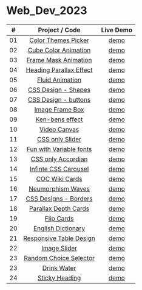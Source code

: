 # Web_Dev_2023


|  #  |            Project / Code             | Live Demo |
| :-: | :----------------------------: | :-------: |
| 01  |       [Color Themes Picker](https://github.com/Astrogeek77/Web_Dev_2023/tree/main/Color%20Theme%20Picker)       | [demo](https://astrogeek77.github.io/Web_Dev_2023/Color%20Theme%20Picker/)
| 02  |       [Cube Color Animation](https://github.com/Astrogeek77/Web_Dev_2023/tree/main/Cube%20Animation)       | [demo](https://astrogeek77.github.io/Web_Dev_2023/Cube%20Animation/)
| 03  |       [Frame Mask Animation](https://github.com/Astrogeek77/Web_Dev_2023/tree/main/Frame%20Mask%20Animation)       | [demo](https://astrogeek77.github.io/Web_Dev_2023/Frame%20Mask%20Animation/)
| 04  |       [Heading Parallax Effect](https://github.com/Astrogeek77/Web_Dev_2023/tree/main/Heading-Parallax)       | [demo](https://astrogeek77.github.io/Web_Dev_2023/Heading-Parallax/)
| 05  |       [Fluid Animation](https://github.com/Astrogeek77/Web_Dev_2023/tree/main/Fluid%20Animation)       | [demo](https://astrogeek77.github.io/Web_Dev_2023/Fluid%20Animation/)
| 06  |       [CSS Design - Shapes](https://github.com/Astrogeek77/Web_Dev_2023/tree/main/CSS-designs)       | [demo](https://astrogeek77.github.io/Web_Dev_2023/CSS-designs/)
| 07  |       [CSS Design - buttons](https://github.com/Astrogeek77/Web_Dev_2023/tree/main/fancy_button_designs)       | [demo](https://astrogeek77.github.io/Web_Dev_2023/fancy_button_designs/)
| 08  |       [Image Frame Box](https://github.com/Astrogeek77/Web_Dev_2023/tree/main/image-box)       | [demo](https://astrogeek77.github.io/Web_Dev_2023/image-box/)
| 09  |       [Ken-bens effect](https://github.com/Astrogeek77/Web_Dev_2023/tree/main/Play_with_backgrounds)       | [demo](https://astrogeek77.github.io/Web_Dev_2023/Play_with_backgrounds/)
| 10  |       [Video Canvas](https://github.com/Astrogeek77/Web_Dev_2023/tree/main/Video_Canvas)       | [demo](https://astrogeek77.github.io/Web_Dev_2023/Video_Canvas/)
| 11  |       [CSS only Slider](https://github.com/Astrogeek77/Web_Dev_2023/tree/main/Full-Screen-Slider)       | [demo](https://astrogeek77.github.io/Web_Dev_2023/Full-Screen-Slider/)
| 12  |       [Fun with Variable fonts](https://github.com/Astrogeek77/Web_Dev_2023/tree/main/Fun_with_v-fonts)       | [demo](https://astrogeek77.github.io/Web_Dev_2023/Fun_with_v-fonts/)
| 13  |       [CSS only Accordian](https://github.com/Astrogeek77/Web_Dev_2023/tree/main/CSS%20Accordian)       | [demo](https://astrogeek77.github.io/Web_Dev_2023/CSS%20Accordian/)
| 14  |       [Infinte CSS Carousel](https://github.com/Astrogeek77/Web_Dev_2023/tree/main/infinite-logo-carousel)       | [demo](https://astrogeek77.github.io/Web_Dev_2023/infinite-logo-carousel/)
| 15  |       [COC Wiki Cards](https://github.com/Astrogeek77/Web_Dev_2023/tree/main/coc-cards)       | [demo](https://astrogeek77.github.io/Web_Dev_2023/coc-cards/)
| 16  |       [Neumorphism Waves](https://github.com/Astrogeek77/Web_Dev_2023/tree/main/neu-waves)       | [demo](https://astrogeek77.github.io/Web_Dev_2023/neu-waves/)
| 17  |       [CSS Designs - Borders](https://github.com/Astrogeek77/Web_Dev_2023/tree/main/fancy_border_design)       | [demo](https://astrogeek77.github.io/Web_Dev_2023/fancy_border_design/)
| 18  |       [Parallax Depth Cards](https://github.com/Astrogeek77/Web_Dev_2023/tree/main/Parallax-depth-cards)       | [demo](https://astrogeek77.github.io/Web_Dev_2023/Parallax-depth-cards/)
| 19  |       [Flip Cards](https://github.com/Astrogeek77/Web_Dev_2023/tree/main/Flip_Cards)       | [demo](https://astrogeek77.github.io/Web_Dev_2023/Flip_Cards/)
| 20  |       [English Dictionary](https://github.com/Astrogeek77/Web_Dev_2023/tree/main/Dictionary_app)       | [demo](https://astrogeek77.github.io/Web_Dev_2023/Dictionary_app/)
| 21  |       [Responsive Table Design](https://github.com/Astrogeek77/Web_Dev_2023/tree/main/Responsive_Table_design)       | [demo](https://astrogeek77.github.io/Web_Dev_2023/Responsive_Table_design/)
| 22  |       [Image Slider](https://github.com/Astrogeek77/Web_Dev_2023/tree/main/Image_Slider)       | [demo](https://astrogeek77.github.io/Web_Dev_2023/Image_Slider/)
| 23  |       [Random Choice Selector](https://github.com/Astrogeek77/Web_Dev_2023/tree/main/random-choice-selector)       | [demo](https://astrogeek77.github.io/Web_Dev_2023/random-choice-selector/)
| 23  |       [Drink Water](https://github.com/Astrogeek77/Web_Dev_2023/tree/main/Drink_Water_Reminder)       | [demo](https://astrogeek77.github.io/Web_Dev_2023/Drink_Water_Reminder/)
| 24  |       [Sticky Heading](https://github.com/Astrogeek77/Web_Dev_2023/tree/main/Sticky_Heading)       | [demo](https://astrogeek77.github.io/Web_Dev_2023/Sticky_Heading/)



